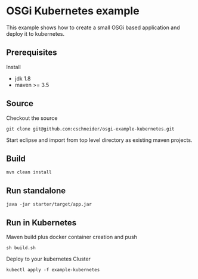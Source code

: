 # OSGi Kubernetes example

This example shows how to create a small OSGi based application and deploy it to kubernetes.

## Prerequisites

Install
- jdk 1.8
- maven >= 3.5

## Source

Checkout the source

	git clone git@github.com:cschneider/osgi-example-kubernetes.git

Start eclipse and import from top level directory as existing maven projects.

## Build

	mvn clean install

## Run standalone

	java -jar starter/target/app.jar

## Run in Kubernetes

Maven build plus docker container creation and push

	sh build.sh

Deploy to your kubernetes Cluster

	kubectl apply -f example-kubernetes
